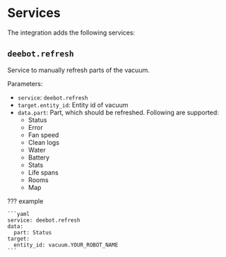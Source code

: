 # Services

The integration adds the following services:

## `deebot.refresh`

Service to manually refresh parts of the vacuum.

Parameters:

- `service`: `deebot.refresh`
- `target.entity_id`: Entity id of vacuum
- `data.part`: Part, which should be refreshed. Following are supported:
  - Status
  - Error
  - Fan speed
  - Clean logs
  - Water
  - Battery
  - Stats
  - Life spans
  - Rooms
  - Map

??? example

    ```yaml
    service: deebot.refresh
    data:
      part: Status
    target:
      entity_id: vacuum.YOUR_ROBOT_NAME
    ```
